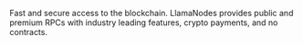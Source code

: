Fast and secure access to the blockchain. LlamaNodes provides public and premium RPCs with industry leading features, crypto payments, and no contracts.